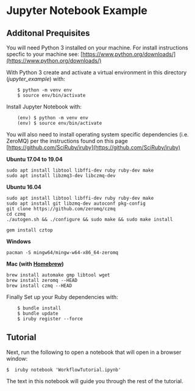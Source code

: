 # Jupyter Notebook Example

## Additonal Prequisites 

You will need Python 3 installed on your machine. For install instructions specfic to your machine see: [https://www.python.org/downloads/](https://www.python.org/downloads/)

With Python 3 create and activate a virtual environment in this directory (_jupyter_example_) with:

```
	$ python -m venv env
	$ source env/bin/activate
```

Install Jupyter Notebook with:

```
	(env) $ python -m venv env
	(env) $ source env/bin/activate
```

You will also need to install operating system specific dependencies (i.e. ZeroMQ) per the instructions found on this page [https://github.com/SciRuby/iruby](https://github.com/SciRuby/iruby)

**Ubuntu 17.04 to 19.04**
```
sudo apt install libtool libffi-dev ruby ruby-dev make
sudo apt install libzmq3-dev libczmq-dev
```

**Ubuntu 16.04**
```
sudo apt install libtool libffi-dev ruby ruby-dev make
sudo apt install git libzmq-dev autoconf pkg-config
git clone https://github.com/zeromq/czmq
cd czmq
./autogen.sh && ./configure && sudo make && sudo make install

gem install cztop
```

**Windows**
```
pacman -S mingw64/mingw-w64-x86_64-zeromq
```

**Mac (with [Homebrew](https://brew.sh/))**
```
brew install automake gmp libtool wget
brew install zeromq --HEAD
brew install czmq --HEAD
```


Finally Set up your Ruby dependencies with:
```
	$ bundle install
	$ bundle update
	$ iruby register --force
```

## Tutorial

Next, run the following to open a notebook that will open in a browser window:

	$  iruby notebook 'WorkflowTutorial.ipynb'

The text in this notebook will guide you through the rest of the tutorial.